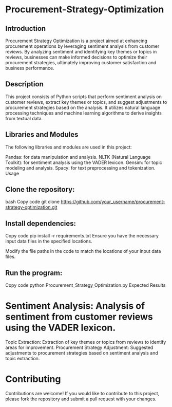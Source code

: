 # Procurement-Strategy-Optimization

## Introduction
Procurement Strategy Optimization is a project aimed at enhancing procurement operations by leveraging sentiment analysis from customer reviews. By analyzing sentiment and identifying key themes or topics in reviews, businesses can make informed decisions to optimize their procurement strategies, ultimately improving customer satisfaction and business performance.

## Description
This project consists of Python scripts that perform sentiment analysis on customer reviews, extract key themes or topics, and suggest adjustments to procurement strategies based on the analysis. It utilizes natural language processing techniques and machine learning algorithms to derive insights from textual data.

## Libraries and Modules
The following libraries and modules are used in this project:

Pandas: for data manipulation and analysis.
NLTK (Natural Language Toolkit): for sentiment analysis using the VADER lexicon.
Gensim: for topic modeling and analysis.
Spacy: for text preprocessing and tokenization.
Usage

## Clone the repository:

bash
Copy code
git clone https://github.com/your_username/procurement-strategy-optimization.git

## Install dependencies:

Copy code
pip install -r requirements.txt
Ensure you have the necessary input data files in the specified locations.

Modify the file paths in the code to match the locations of your input data files.

## Run the program:

Copy code
python Procurement_Strategy_Optimization.py
Expected Results

# Sentiment Analysis: Analysis of sentiment from customer reviews using the VADER lexicon.
Topic Extraction: Extraction of key themes or topics from reviews to identify areas for improvement.
Procurement Strategy Adjustment: Suggested adjustments to procurement strategies based on sentiment analysis and topic extraction.

# Contributing
Contributions are welcome! If you would like to contribute to this project, please fork the repository and submit a pull request with your changes.
